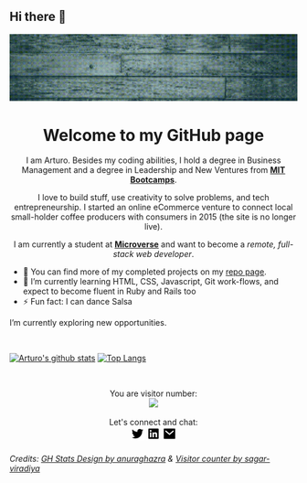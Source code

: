 ## Hi there 👋

![banner](./images/Welcome.gif)

<h1 align="center">Welcome to my GitHub page</h1>

<div align="center">
  I am Arturo. Besides my coding abilities, I hold a degree in Business Management and a degree in Leadership and New Ventures from <strong><a           href="https://bootcamps.mit.edu/">MIT Bootcamps</a></strong>.

  I love to build stuff, use creativity to solve problems, and tech entrepreneurship. I started an online eCommerce venture to connect local small-holder coffee producers with consumers in 2015 (the site is no longer live).

   I am currently a student at <a href="https://www.microverse.org/"><strong>Microverse</strong></a> and want to become a <em>remote, full-stack web developer</em>.</div>

- 🔭 You can find more of my completed projects on my [repo page](https://github.com/StarSheriff2?tab=repositories).
- 🌱 I’m currently learning HTML, CSS, Javascript, Git work-flows, and expect to become fluent in Ruby and Rails too
- ⚡ Fun fact: I can dance Salsa

I’m currently exploring new opportunities.

<br>

[![Arturo's github stats](https://github-readme-stats.vercel.app/api?username=StarSheriff2&count_private=true&show_icons=true&theme=synthwave)](https://github.com/anuraghazra/github-readme-stats)
[![Top Langs](https://github-readme-stats.vercel.app/api/top-langs/?username=StarSheriff2&layout=compact)](https://github.com/anuraghazra/github-readme-stats)

<br>

<p align="center"> 
  You are visitor number: <br>
  <img src="https://profile-counter.glitch.me/StarSheriff2/count.svg" />
</p>

<div align="center">Let's connect and chat:<br>
  <a href="https://twitter.com/Turo_83"><img src="images/twitter-fill.png"></a>&nbsp;<a href="https://www.linkedin.com/in/carlosalvarezveroy/"><img src="images/linkedin-box-fill.png"></a>&nbsp;<a href="mailto:<nowiki>arturo.coder2020@gmail.com?subject="Hi"><img src="images/mail-fill.png"></a></div>

###### Credits: [GH Stats Design by anuraghazra](https://github.com/anuraghazra) & [Visitor counter by sagar-viradiya](https://github.com/sagar-viradiya)
